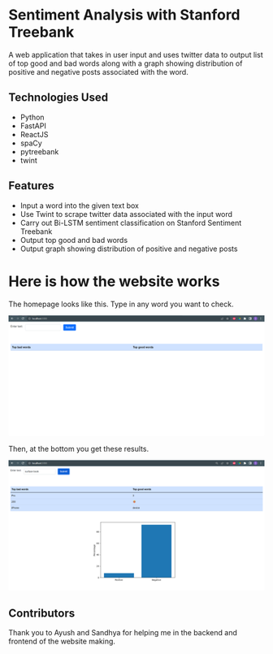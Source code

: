 # Sentiment Analysis with Stanford Treebank

A web application that takes in user input and uses twitter data to output list of top good and bad words along with a graph showing distribution of positive and negative posts associated with the word.

## Technologies Used

* Python
* FastAPI
* ReactJS
* spaCy
* pytreebank
* twint


## Features

- Input a word into the given text box
- Use Twint to scrape twitter data associated with the input word
- Carry out Bi-LSTM sentiment classification on Stanford Sentiment Treebank
- Output top good and bad words
- Output graph showing distribution of positive and negative posts


# Here is how the website works

The homepage looks like this.
Type in any word you want to check.

<img src ='figures/page1.png'>


Then, at the bottom you get these results.

<img src ='figures/surface_book.png'>



## Contributors
Thank you to Ayush and Sandhya for helping me in the backend and frontend of the website making.